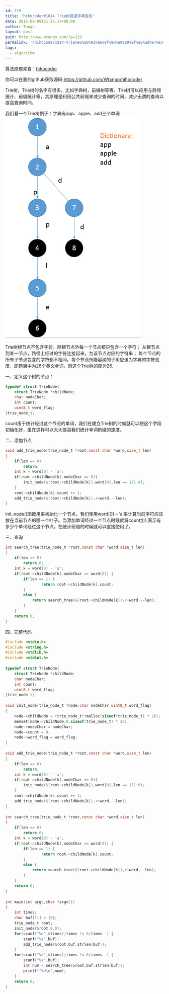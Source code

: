 ```yaml
---
id: 219
title: 'hihocoder#1014 Trie树提速字典查找'
date: 2015-09-09T21:25:17+00:00
author: Tango
layout: post
guid: http://www.wtango.com/?p=219
permalink: '/hihocoder1014-trie%e6%a0%91%e6%8f%90%e9%80%9f%e5%ad%97%e5%85%b8%e6%9f%a5%e6%89%be/'
tags:
  - algorithm
---
```

算法原题来自：[hihocoder](http://hihocoder.com/problemset/problem/1014)

你可以在我的github获取源码:<https://github.com/Wtango/hihocoder>

Trie树，Trie树的名字有很多，比如字典树，前缀树等等。Trie树可以应用与辞频统计、前缀统计等，其原理是利用公共前缀来减少查询的时间，减少无谓的查询以提高查询时间。

<!--more-->

我们看一个Trie树例子：字典有app、apple、add三个单词
![](../wp-content/uploads/2021/06/trie_tree.jpg)

Trie树根节点不包含字符，除根节点外每一个节点都只包含一个字符； 从根节点到某一节点，路径上经过的字符连接起来，为该节点对应的字符串； 每个节点的所有子节点包含的字符都不相同。每个节点所能容纳的子树应该为字典的字符宽度，即题目中为26个英文单词，则这个Trie树的度为26.

一、定义这个树的节点：

```c
typedef struct TrieNode{
	struct TrieNode *childNode;
	char nodeChar;
	int count;
	uint8_t word_flag;	
}trie_node_t;
```

count用于统计经过这个节点的单词，我们在建立Trie树的时候就可以把这个字段初始化好，虽在这样可以大大提高我们统计单词前缀的速度。

二、添加节点

```c
void add_trie_node(trie_node_t *root,const char *word,size_t len)
{
	if(len == 0)
		return;
	int k = word[0] - 'a';
	if(root->childNode[k].nodeChar == 0){
		init_node(&(root->childNode[k]),word[0],len == 1?1:0);
	}
	root->childNode[k].count += 1;
	add_trie_node(&(root->childNode[k]),++word,--len);
}
```

init_node()函数用来初始化一个节点，我们使用word[0] &#8211; &#8216;a&#8217;来计算当前字符应该放在当前节点的哪一个叶子。当添加单词经过一个节点时候就将count加1,表示有多少个单词经过这个节点，在统计前缀的时候就可以直接使用了。

三、查询

```c
int search_tree(trie_node_t *root,const char *word,size_t len)
{
	if(len == 0)
		return 0;
	int k = word[0] - 'a';
	if(root->childNode[k].nodeChar == word[0]) {
		if(len == 1) {
				return root->childNode[k].count;
		}
		else {
			return search_tree(&(root->childNode[k]),++word,--len);
		}
	}
	return 0;
}
```

四、完整代码

```c
#include <stdio.h>
#include <string.h>
#include <stdlib.h>
#include <stdint.h>

typedef struct TrieNode{
	struct TrieNode *childNode;
	char nodeChar;
	int count;
	uint8_t word_flag;	
}trie_node_t;

void init_node(trie_node_t *node,char nodeChar,uint8_t word_flag)
{
	node->childNode = (trie_node_t*)malloc(sizeof(trie_node_t) * 26);
	memset(node->childNode,0,sizeof(trie_node_t) * 26);
	node->nodeChar = nodeChar;
	node->count = 0;
	node->word_flag = word_flag;
}

void add_trie_node(trie_node_t *root,const char *word,size_t len)
{
	if(len == 0)
		return;
	int k = word[0] - 'a';
	if(root->childNode[k].nodeChar == 0){
		init_node(&(root->childNode[k]),word[0],len == 1?1:0);
	}
	root->childNode[k].count += 1;
	add_trie_node(&(root->childNode[k]),++word,--len);
}

int search_tree(trie_node_t *root,const char *word,size_t len)
{
	if(len == 0)
		return 0;
	int k = word[0] - 'a';
	if(root->childNode[k].nodeChar == word[0]) {
		if(len == 1) {
				return root->childNode[k].count;
		}
		else {
			return search_tree(&(root->childNode[k]),++word,--len);
		}
	}
	return 0;
}

int main(int argc,char *argv[])
{
	int times;
	char buf[11] = {0};
	trie_node_t root;
	init_node(&root,0,0);
	for(scanf("%d",&times);times != 0;times--) {
		scanf("%s",buf);
		add_trie_node(&root,buf,strlen(buf));
	}
	for(scanf("%d",&times);times != 0;times--) {
		scanf("%s",buf);
		int num = search_tree(&root,buf,strlen(buf));
		printf("%d\n",num);
	}
	return 0;
}
```